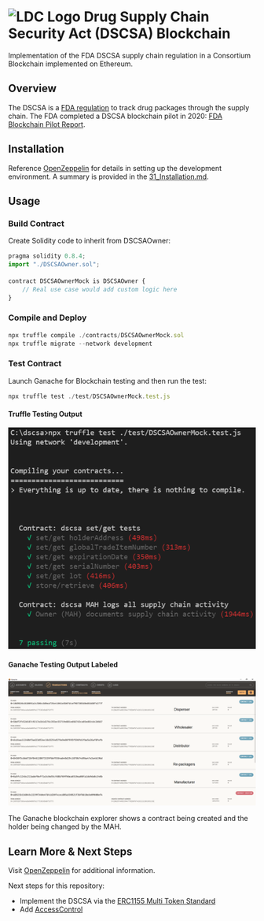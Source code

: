 # ![LDC Logo](doc/99_images/LDC_32_32.ico) Drug Supply Chain Security Act (DSCSA) Blockchain

Implementation of the FDA DSCSA supply chain regulation in a Consortium Blockchain implemented on Ethereum.

## Overview

The DSCSA is a [FDA regulation](https://www.fda.gov/drugs/drug-supply-chain-security-act-dscsa/drug-supply-chain-security-act-law-and-policies) to track drug packages through the supply chain.  The FDA completed a DSCSA blockchain pilot in 2020: [FDA Blockchain Pilot Report](https://www.ibm.com/downloads/cas/9V2LRYG5).

## Installation

Reference [OpenZeppelin](https://docs.openzeppelin.com/learn/) for details in setting up the development environment. A summary is provided in the [31_Installation.md](doc/31_Installation.md).

## Usage

### Build Contract

Create Solidity code to inherit from DSCSAOwner:

```javascript
pragma solidity 0.8.4;
import "./DSCSAOwner.sol";

contract DSCSAOwnerMock is DSCSAOwner {
    // Real use case would add custom logic here
}
```

### Compile and Deploy

```javascript
npx truffle compile ./contracts/DSCSAOwnerMock.sol
npx truffle migrate --network development
```

### Test Contract

Launch Ganache for Blockchain testing and then run the test:

```javascript
npx truffle test ./test/DSCSAOwnerMock.test.js
```

#### Truffle Testing Output

![Truffle Testing Output](doc/99_images/README/1_Testing_Output.png)

#### Ganache Testing Output Labeled

![Ganache Testing Output](doc/99_images/README/2_Testing_Ganache_Output.png)

The Ganache blockchain explorer shows a contract being created and the holder being changed by the MAH.

## Learn More & Next Steps

Visit [OpenZeppelin](https://docs.openzeppelin.com/contracts/4.x/) for additional information.

Next steps for this repository:

- Implement the DSCSA via the [ERC1155 Multi Token Standard](https://docs.openzeppelin.com/contracts/4.x/erc1155)
- Add [AccessControl](https://docs.openzeppelin.com/contracts/4.x/api/access#AccessControl)

